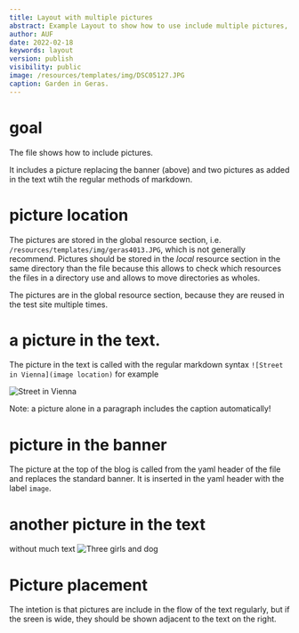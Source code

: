 ```yaml
---
title: Layout with multiple pictures
abstract: Example Layout to show how to use include multiple pictures, one in the banner and two included with text.
author: AUF
date: 2022-02-18
keywords: layout
version: publish
visibility: public
image: /resources/templates/img/DSC05127.JPG
caption: Garden in Geras.
---
```


# goal
The file shows how to include pictures. 

It includes a picture replacing the banner (above) and two pictures 
as added in the text wtih the regular methods of markdown. 

# picture location
The pictures are stored in the global resource section, i.e. `/resources/templates/img/geras4013.JPG`, which is not generally recommend. Pictures should be stored in the *local* resource section in the same directory than the file because this allows to check which resources the files in a directory use and allows to move directories as wholes.

The pictures are in the global resource section, because they are reused in the test site multiple times. 

# a picture in the text. 
The picture in the text is called with the regular markdown syntax `![Street in Vienna](image location)` for example 

![Street in Vienna](/resources/img/134-3437_IMG.JPG)

Note: a picture alone in a paragraph includes the caption automatically!

# picture in the banner
The picture at the top of the blog is called from the yaml header of the file and replaces the standard banner. It is inserted in the yaml header with the label `image`. 

# another picture in the text
without much text ![Three girls and dog](/resources/img/121-2128_IMG.JPG)

# Picture placement

The intetion is that pictures are include in the flow of the text regularly, but if the sreen is wide, they should be shown adjacent to the text on the right. 
